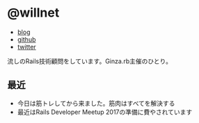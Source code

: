 # @willnet

- [blog](http://willnet.in/)
- [github](https://github.com/willnet)
- [twitter](https://twitter.com/netwillnet)

流しのRails技術顧問をしています。Ginza.rb主催のひとり。

## 最近

- 今日は筋トレしてから来ました。筋肉はすべてを解決する
- 最近はRails Developer Meetup 2017の準備に費やされています
